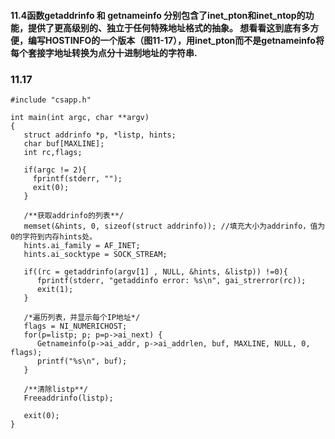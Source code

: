 #### 11.4函数getaddrinfo 和 getnameinfo 分别包含了inet_pton和inet_ntop的功能，提供了更高级别的、独立于任何特殊地址格式的抽象。 想看看这到底有多方便，编写HOSTINFO的一个版本（图11-17），用inet_pton而不是getnameinfo将每个套接字地址转换为点分十进制地址的字符串.


### 11.17
```
#include "csapp.h"

int main(int argc, char **argv)
{
   struct addrinfo *p, *listp, hints;
   char buf[MAXLINE];
   int rc,flags;
   
   if(argc != 2){
     fprintf(stderr, "");
     exit(0);
   }
   
   /**获取addrinfo的列表**/
   memset(&hints, 0, sizeof(struct addrinfo)); //填充大小为addrinfo，值为0的字符到内存hints处。
   hints.ai_family = AF_INET;
   hints.ai_socktype = SOCK_STREAM;
   
   if((rc = getaddrinfo(argv[1] , NULL, &hints, &listp)) !=0){
      fprintf(stderr, "getaddinfo error: %s\n", gai_strerror(rc));
      exit(1);
   }
   
   /*遍历列表，并显示每个IP地址*/
   flags = NI_NUMERICHOST;
   for(p=listp; p; p=p->ai_next) {
      Getnameinfo(p->ai_addr, p->ai_addrlen, buf, MAXLINE, NULL, 0, flags);
      printf("%s\n", buf);
   }
   
   /**清除listp**/
   Freeaddrinfo(listp);
   
   exit(0);
}

```


